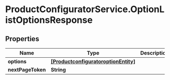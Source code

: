 # ProductConfiguratorService.OptionListOptionsResponse

## Properties

Name | Type | Description | Notes
------------ | ------------- | ------------- | -------------
**options** | [**[ProductconfiguratoroptionEntity]**](ProductconfiguratoroptionEntity.md) |  | [optional] 
**nextPageToken** | **String** |  | [optional] 



